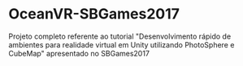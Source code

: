# OceanVR-SBGames2017
Projeto completo referente ao tutorial "Desenvolvimento rápido de ambientes para realidade virtual em Unity utilizando PhotoSphere e CubeMap" apresentado no SBGames2017
